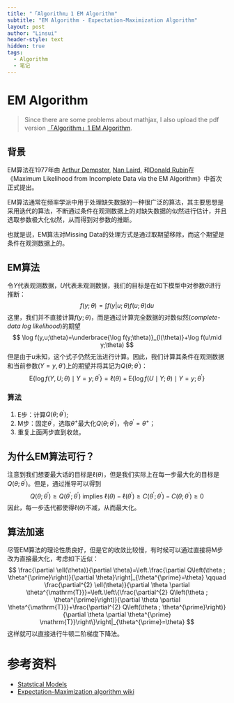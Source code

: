 ```yaml
---
title: "「Algorithm」1 EM Algorithm"
subtitle: "EM Algorithm - Expectation-Maximization Algorithm"
layout: post
author: "Linsui"
header-style: text
hidden: true
tags:
  - Algorithm
  - 笔记
---
```


# EM Algorithm

> Since there are some problems about mathjax, I also upload the pdf version <a href="https://denglinsui.github.io/pdf/Algorithm/01.pdf" target="_blank">「Algorithm」1 EM Algorithm</a>.
>

## 背景

EM算法在1977年由 [Arthur Dempster](https://en.wikipedia.org/wiki/Arthur_P._Dempster), [Nan Laird](https://en.wikipedia.org/wiki/Nan_Laird), 和[Donald Rubin](https://en.wikipedia.org/wiki/Donald_Rubin)在《Maximum Likelihood from Incomplete Data via the EM Algorithm》中首次正式提出。

EM算法通常在频率学派中用于处理缺失数据的一种很广泛的算法，其主要思想是采用迭代的算法，不断通过条件在观测数据上的对缺失数据的似然进行估计，并且选取参数极大化似然，从而得到对参数的推断。

也就是说，EM算法对Missing Data的处理方式是通过取期望移除，而这个期望是条件在观测数据上的。

## EM算法

令$Y$代表观测数据，$U$代表未观测数据，我们的目标是在如下模型中对参数$\theta$进行推断：
$$
f(y;\theta)=\int f(y|u;\theta)f(u;\theta)\mathrm{d}u
$$
这里，我们并不直接计算$f(y;\theta)$，而是通过计算完全数据的对数似然(*complete-data log likelihood*)的期望
$$
\log f(y,u;\theta)=\underbrace{\log f(y;\theta)}_{l(\theta)}+\log f(u\mid y;\theta)
$$
但是由于$u$未知，这个式子仍然无法进行计算。因此，我们计算其条件在观测数据和当前参数$(Y=y,\theta')$上的期望并将其记为$Q(\theta;\theta^\prime)$：
$$
\mathrm{E}\left\{\log f(Y, U ; \theta) \mid Y=y ; \theta^{\prime}\right\}=\ell(\theta)+\mathrm{E}\left\{\log f(U \mid Y ; \theta) \mid Y=y ; \theta^{\prime}\right\}
$$

### 算法

1. E步：计算$Q(\theta;\theta^\prime)$;
2. M步：固定$\theta^\prime$，选取$\theta^+$最大化$Q(\theta;\theta^\prime)$，令$\theta^\prime=\theta^+$；
3. 重复上面两步直到收敛。

## 为什么EM算法可行？

注意到我们想要最大话的目标是$\ell(\theta)$，但是我们实际上在每一步最大化的目标是$Q(\theta;\theta^\prime)$。但是，通过推导可以得到
$$
Q\left(\theta ; \theta^{\prime}\right) \geq Q\left(\theta^{\prime} ; \theta^{\prime}\right) \text { implies } \ell(\theta)-\ell\left(\theta^{\prime}\right) \geq C\left(\theta^{\prime} ; \theta^{\prime}\right)-C\left(\theta ; \theta^{\prime}\right) \geq 0
$$
因此，每一步迭代都使得$\ell(\theta)$不减，从而最大化。

## 算法加速

尽管EM算法的理论性质良好，但是它的收敛比较慢，有时候可以通过直接将M步改为直接最大化，考虑如下近似：
$$
\frac{\partial \ell(\theta)}{\partial \theta}=\left.\frac{\partial Q\left(\theta ; \theta^{\prime}\right)}{\partial \theta}\right|_{\theta^{\prime}=\theta}
\qquad
\frac{\partial^{2} \ell(\theta)}{\partial \theta \partial \theta^{\mathrm{T}}}=\left.\left\{\frac{\partial^{2} Q\left(\theta ; \theta^{\prime}\right)}{\partial \theta \partial \theta^{\mathrm{T}}}+\frac{\partial^{2} Q\left(\theta ; \theta^{\prime}\right)}{\partial \theta \partial \theta^{\prime} \mathrm{T}}\right\}\right|_{\theta^{\prime}=\theta}
$$
这样就可以直接进行牛顿二阶梯度下降法。

# 参考资料

- [Statstical Models](https://www.cambridge.org/core/books/statistical-models/8EC19F80551F52D4C58FAA2022048FC7?__cf_chl_jschl_tk__=aa921ed4560dcaea177e8da320fca59b236ef827-1593743587-0-Aced3me35WQuzFYEtvpkZ_Elir4Gt9CInH2WMwxG_WMgu4KEpsi7sRFlcnKh7V23HK1UMQFiSC5tiTEtuo9sT_C1lnAlJ5k9gVej2S3NqvLdnMPR3JlpJ4tR3sNiaE2m7rCjabSX1l32yLgl6CS83-fxUdQoBmiU6KuWIdy14rAD-SYlV22sSmUD9CxSp5gCS2rnf_ip0AsWuC21P-XuwRh9uZZLDtfqLu4K5kjapJfsT2QB7Beeb2ljamMYfL3vm0t9FUs5S02iNGs89CtSdGA25F3XxEyF9IPVtZlfkvhNFWh-DOxW1JbbsmznYnxyC82lgvqZxQSgnVcwUQXqfWRyzET6iqsyMgG6L19WTHD2H8N74h-Sz18oB3cn-XX9b08yXYm7AKYzvR3NV7eh_f-sL15-pI9aMIZaN-ub2YfW)
- [Expectation-Maximization algorithm wiki](https://en.wikipedia.org/wiki/Expectation%E2%80%93maximization_algorithm#:~:text=In%20statistics%2C%20an%20expectation%E2%80%93maximization,depends%20on%20unobserved%20latent%20variables.)
